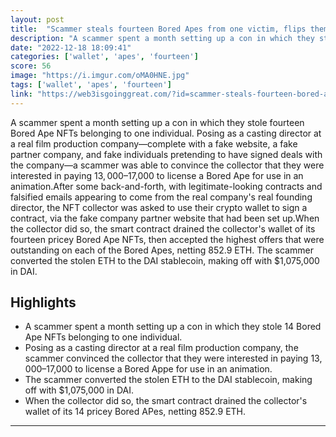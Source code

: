 ```yaml
---
layout: post
title:  "Scammer steals fourteen Bored Apes from one victim, flips them for over $1 million"
description: "A scammer spent a month setting up a con in which they stole fourteen Bored Ape NFTs belonging to one individual. Posing as a casting director at a real film production company—complete with a fake website, a fake partner company, and fake individuals pretending to have signed deals with the company—a scammer was able to convince the collector that they were interested in paying $13,000–$17,000 to license a Bored Ape for use in an animation.After some back-and-forth, with legitimate-looking contracts and falsified emails appearing to come from the real company's real founding director, the NFT collector was asked to use their crypto wallet to sign a contract, via the fake company partner website that had been set up.When the collector did so, the smart contract drained the collector's wallet of its fourteen pricey Bored Ape NFTs, then accepted the highest offers that were outstanding on each of the Bored Apes, netting 852.9 ETH. The scammer converted the stolen ETH to the DAI stablecoin, making off with $1,075,000 in DAI."
date: "2022-12-18 18:09:41"
categories: ['wallet', 'apes', 'fourteen']
score: 56
image: "https://i.imgur.com/oMA0HNE.jpg"
tags: ['wallet', 'apes', 'fourteen']
link: "https://web3isgoinggreat.com/?id=scammer-steals-fourteen-bored-apes-from-one-victim-flips-them-for-over-1-million-"
---
```


A scammer spent a month setting up a con in which they stole fourteen Bored Ape NFTs belonging to one individual. Posing as a casting director at a real film production company—complete with a fake website, a fake partner company, and fake individuals pretending to have signed deals with the company—a scammer was able to convince the collector that they were interested in paying $13,000–$17,000 to license a Bored Ape for use in an animation.After some back-and-forth, with legitimate-looking contracts and falsified emails appearing to come from the real company's real founding director, the NFT collector was asked to use their crypto wallet to sign a contract, via the fake company partner website that had been set up.When the collector did so, the smart contract drained the collector's wallet of its fourteen pricey Bored Ape NFTs, then accepted the highest offers that were outstanding on each of the Bored Apes, netting 852.9 ETH. The scammer converted the stolen ETH to the DAI stablecoin, making off with $1,075,000 in DAI.

## Highlights

- A scammer spent a month setting up a con in which they stole 14 Bored Ape NFTs belonging to one individual.
- Posing as a casting director at a real film production company, the scammer convinced the collector that they were interested in paying $13,000–$17,000 to license a Bored Appe for use in an animation.
- The scammer converted the stolen ETH to the DAI stablecoin, making off with $1,075,000 in DAI.
- When the collector did so, the smart contract drained the collector's wallet of its 14 pricey Bored APes, netting 852.9 ETH.

---
